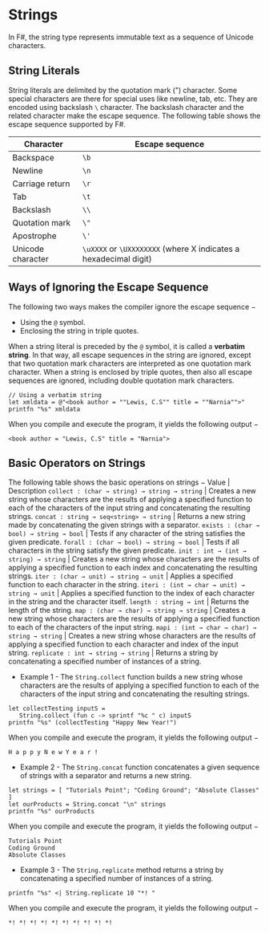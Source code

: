 # Strings
In F#, the string type represents immutable text as a sequence of Unicode characters.

## String Literals
String literals are delimited by the quotation mark (") character.
Some special characters are there for special uses like newline, tab, etc. They are encoded using backslash `\` character. The backslash character and the related character make the escape sequence. The following table shows the escape sequence supported by F#.

Character | Escape sequence
---|---
Backspace | `\b`
Newline | `\n`
Carriage return | `\r`
Tab | `\t`
Backslash | `\\`
Quotation mark | `\"`
Apostrophe | `\'`
Unicode character | `\uXXXX` or `\UXXXXXXXX` (where X indicates a hexadecimal digit)

## Ways of lgnoring the Escape Sequence
The following two ways makes the compiler ignore the escape sequence −
- Using the `@` symbol.
- Enclosing the string in triple quotes.

When a string literal is preceded by the `@` symbol, it is called a **verbatim string**. In that way, all escape sequences in the string are ignored, except that two quotation mark characters are interpreted as one quotation mark character.
When a string is enclosed by triple quotes, then also all escape sequences are ignored, including double quotation mark characters.
```f#
// Using a verbatim string
let xmldata = @"<book author = ""Lewis, C.S"" title = ""Narnia"">"
printfn "%s" xmldata
```
When you compile and execute the program, it yields the following output −
```
<book author = "Lewis, C.S" title = "Narnia">
```

## Basic Operators on Strings
The following table shows the basic operations on strings −
Value | Description
`collect : (char → string) → string → string` | Creates a new string whose characters are the results of applying a specified function to each of the characters of the input string and concatenating the resulting strings.
`concat : string → seq<string> → string` | Returns a new string made by concatenating the given strings with a separator.
`exists : (char → bool) → string → bool` | Tests if any character of the string satisfies the given predicate.
`forall : (char → bool) → string → bool` | Tests if all characters in the string satisfy the given predicate.
`init : int → (int → string) → string` | Creates a new string whose characters are the results of applying a specified function to each index and concatenating the resulting strings.
`iter : (char → unit) → string → unit` | Applies a specified function to each character in the string.
`iteri : (int → char → unit) → string → unit` | Applies a specified function to the index of each character in the string and the character itself.
`length : string → int` | Returns the length of the string.
`map : (char → char) → string → string` | Creates a new string whose characters are the results of applying a specified function to each of the characters of the input string.
`mapi : (int → char → char) → string → string` | Creates a new string whose characters are the results of applying a specified function to each character and index of the input string.
`replicate : int → string → string` | Returns a string by concatenating a specified number of instances of a string.

- Example 1 - The `String.collect` function builds a new string whose characters are the results of applying a specified function to each of the characters of the input string and concatenating the resulting strings.
```f#
let collectTesting inputS =
   String.collect (fun c -> sprintf "%c " c) inputS
printfn "%s" (collectTesting "Happy New Year!")
```
When you compile and execute the program, it yields the following output −
```
H a p p y N e w Y e a r !
```
- Example 2 - The `String.concat` function concatenates a given sequence of strings with a separator and returns a new string.
```f#
let strings = [ "Tutorials Point"; "Coding Ground"; "Absolute Classes" ]
let ourProducts = String.concat "\n" strings
printfn "%s" ourProducts
```
When you compile and execute the program, it yields the following output −
```
Tutorials Point
Coding Ground
Absolute Classes
```
- Example 3 - The `String.replicate` method returns a string by concatenating a specified number of instances of a string.
```f#
printfn "%s" <| String.replicate 10 "*! "
```
When you compile and execute the program, it yields the following output −
```
*! *! *! *! *! *! *! *! *! *!
```